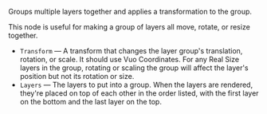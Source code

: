 Groups multiple layers together and applies a transformation to the group. 

This node is useful for making a group of layers all move, rotate, or resize together. 

   - `Transform` — A transform that changes the layer group's translation, rotation, or scale. It should use Vuo Coordinates. For any Real Size layers in the group, rotating or scaling the group will affect the layer's position but not its rotation or size.
   - `Layers` — The layers to put into a group. When the layers are rendered, they're placed on top of each other in the order listed, with the first layer on the bottom and the last layer on the top. 
